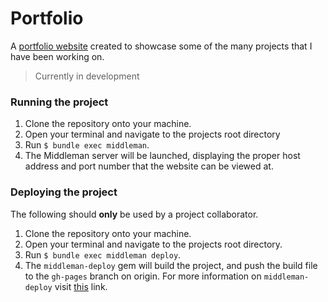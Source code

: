 # Portfolio

A [portfolio website](http://www.joshherkness.com) created to showcase some of the many projects that I have been working on.

> Currently in development

### Running the project

1. Clone the repository onto your machine.
2. Open your terminal and navigate to the projects root directory
3. Run `$ bundle exec middleman`.  
4. The Middleman server will be launched, displaying the proper host address and port number that the website can be viewed at.

### Deploying the project

The following should **only** be used by a project collaborator.

1. Clone the repository onto your machine.
2. Open your terminal and navigate to the projects root directory.
3. Run `$ bundle exec middleman deploy`.
4. The `middleman-deploy` gem will build the project, and push the build file to the `gh-pages` branch on origin.  For more information on `middleman-deploy` visit [this](https://github.com/middleman-contrib/middleman-deploy) link.
